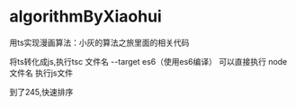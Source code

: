 # algorithmByXiaohui
用ts实现漫画算法：小灰的算法之旅里面的相关代码

将ts转化成js,执行tsc 文件名 --target es6（使用es6编译）
可以直接执行 node 文件名 执行js文件

到了245,快速排序
